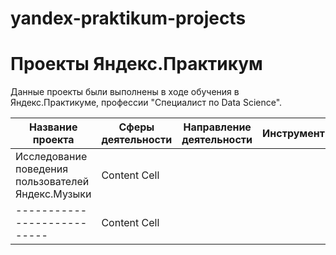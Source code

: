 # yandex-praktikum-projects
# Проекты Яндекс.Практикум

Данные проекты были выполнены в ходе обучения в Яндекс.Практикуме, профессии "Специалист по Data Science".

| Название проекта           | Сферы деятельности | Направление деятельности | Инструменты | Цель проекта | Описание проекта | Ключевые слова |
| ---------------------------| -------------------|--------------------------|-------------|--------------|------------------|----------------|
| Исследование поведения пользователей Яндекс.Музыки| Content Cell       |
| ---------------------------| Content Cell       |
